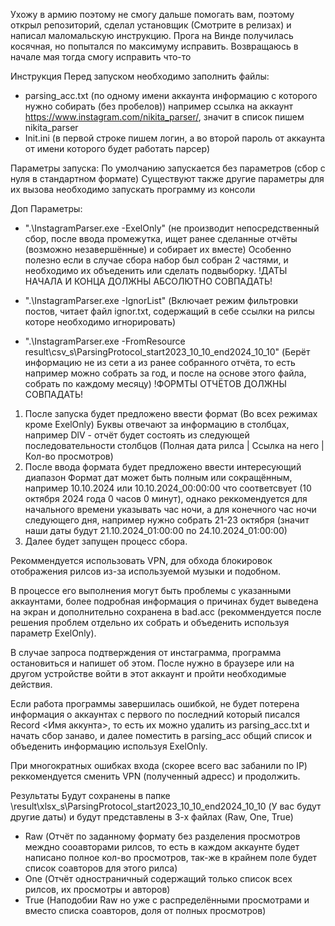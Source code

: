 Ухожу в армию поэтому не смогу дальше помогать вам, поэтому открыл репозиторий, сделал установщик (Смотрите в релизах) и написал маломальскую инструкцию. Прога на Винде получилась косячная, но попытался по максимуму исправить. Возвращаюсь в начале мая тогда смогу исправить что-то  

Инструкция
Перед запуском необходимо заполнить файлы:
- parsing_acc.txt (по одному имени аккаунта информацию с которого нужно собирать (без пробелов))
например ссылка на аккаунт https://www.instagram.com/nikita_parser/, значит в список пишем nikita_parser
- Init.ini (в первой строке пишем логин, а во второй пароль от аккаунта от имени которого будет работать парсер)

Параметры запуска:
По умолчанию запускается без параметров (сбор с нуля в стандартном формате)
Существуют также другие параметры для их вызова необходимо запускать программу из консоли

Доп Параметры:
- ".\InstagramParser.exe -ExelOnly" (не производит непосредственный сбор, после ввода промежутка, ищет ранее сделанные отчёты (возможно незавершённые) и собирает их вместе)
Особенно полезно если в случае сбора набор был собран 2 частями, и необходимо их объеденить или сделать подвыборку.
!ДАТЫ НАЧАЛА  И КОНЦА ДОЛЖНЫ АБСОЛЮТНО СОВПАДАТЬ!

- ".\InstagramParser.exe -IgnorList" (Включает режим фильтровки постов, читает файл ignor.txt, содержащий в себе ссылки на рилсы которе необходимо игнорировать)
- ".\InstagramParser.exe -FromResource result\csv_s\ParsingProtocol_start2023_10_10_end2024_10_10" (Берёт информацию не из сети а из ранее собранного отчёта, то есть например можно собрать за год, и после на основе этого файла, собрать по каждому месяцу)
!ФОРМТЫ ОТЧЁТОВ ДОЛЖНЫ СОВПАДАТЬ!

1. После запуска будет предложено ввести формат (Во всех режимах кроме ExelOnly)
Буквы отвечают за информацию в столбцах, например DlV - отчёт будет состоять из следующей последовательности столбцов (Полная дата рилса | Ссылка на него | Кол-во просмотров)
2. После ввода формата будет предложено ввести интересующий диапазон
Формат дат может быть полным или сокращённым, например 10.10.2024 или 10.10.2024_00:00:00 что соответсвует (10 октября 2024 года 0 часов 0 минут), однако реккомендуется для начального времени указывать час ночи, а для конечного час ночи следующего дня,
например нужно собрать 21-23 октября (значит наши даты будут 21.10.2024_01:00:00 по 24.10.2024_01:00:00)
3. Далее будет запущен процесс сбора.

Рекоммендуется использовать VPN, для обхода блокировок отображения рилсов из-за используемой музыки и подобном.

В процессе его выполнения могут быть проблемы с указанными аккаунтами, более подробная информация о причинах будет выведена на экран и дополнительно сохранена в bad.acc (рекоммендуется после решения проблем отдельно их собрать и объеденить используя параметр ExelOnly).

В случае запроса подтверждения от инстаграмма, программа остановиться и напишет об этом. После нужно в браузере или на другом устройстве войти в этот аккаунт и пройти необходимые действия. 

Если работа программы завершилась ошибкой, не будет потерена информация о аккаунтах с первого по последний который писался Record <Имя аккунта>, то есть их можно удалить из parsing_acc.txt и начать сбор занаво, и далее поместить в parsing_acc общий список и объеденить информацию используя ExelOnly.

При многократных ошибках входа (скорее всего вас забанили по IP) реккомендуется сменить VPN (полученный адресс) и продолжить.

Результаты Будут сохранены в папке \result\xlsx_s\ParsingProtocol_start2023_10_10_end2024_10_10 (У вас будут другие даты) и будут представлены в 3-х файлах (Raw, One, True)
- Raw (Отчёт по заданному формату без разделения просмотров междно сооавторами рилсов, то есть в каждом аккаунте будет написано полное кол-во просмотров, так-же в крайнем поле будет список соавторов для этого рилса)
- One (Отчёт одностраничный содержащий только список всех рилсов, их просмотры и авторов)
- True (Наподобии Raw но уже с распределёнными просмотрами и вместо списка соавторов, доля от полных просмотров)

 
